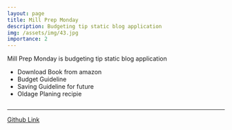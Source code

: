 ```yaml
---
layout: page
title: Mill Prep Monday
description: Budgeting tip static blog application
img: /assets/img/43.jpg
importance: 2
---
```


Mill Prep Monday is budgeting tip static blog application 

- Download Book from amazon
- Budget Guideline
- Saving Guideline for future
- Oldage Planing recipie

<div class="row">
    <div class="col-sm mt-3 mt-md-0">
        <img class="img-fluid rounded z-depth-1" src="{{ '/assets/img/34.jpeg' | relative_url }}" alt="" title="example image"/>
    </div>
    <div class="col-sm mt-3 mt-md-0">
        <img class="img-fluid rounded z-depth-1" src="{{ '/assets/img/35.jpeg' | relative_url }}" alt="" title="example image"/>
    </div>
</div>
<div class="row">
    <div class="col-sm mt-3 mt-md-0">
        <img class="img-fluid rounded z-depth-1" src="{{ '/assets/img/36.jpeg' | relative_url }}" alt="" title="example image"/>
    </div>
    <div class="col-sm mt-3 mt-md-0">
        <img class="img-fluid rounded z-depth-1" src="{{ '/assets/img/37.jpeg' | relative_url }}" alt="" title="example image"/>
    </div>

    
</div>


---

[Github Link]()